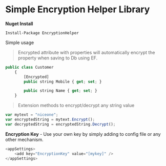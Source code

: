 Simple Encryption Helper Library
==================================

**Nuget Install**

```
Install-Package EncryptionHelper
```

Simple usage 

> Encrypted attribute with properties will automatically encrypt the property when saving to Db using EF.

```javascript
public class Customer
    {
        [Encrypted]
        public string Mobile { get; set; }

        public string Name { get; set; }
    }
```

> Extension methods to encrypt/decrypt any string value

```javascript
var mytext = "niceone";
var encryptedString = mytext.Encrypt();
var decryptedString = encryptedString.Decrypt();
```

**Encryption Key** - 
Use your own key by simply adding to config file or any other mechanism.
```javascript
<appSettings>
    <add key="EncryptionKey" value="[mykey]" />
</appSettings>
```

